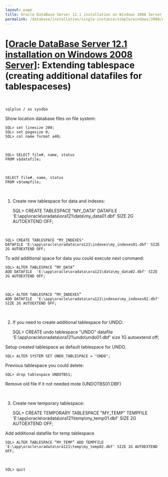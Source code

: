 ```yaml
---
layout: page
title: Oracle DataBase Server 12.1 installation on Windows 2008 Server - Extending tablespace (creating additional datafiles for tablespaceses)
permalink: /database/installation/single-instance/simple/windows/2008/oracle/12.1/oracle-additionals-datafiles/
---
```


# <a href="/database/installation/single-instance/simple/windows/2008/oracle/12.1/">[Oracle DataBase Server 12.1 installation on Windows 2008 Server]</a>: Extending tablespace (creating additional datafiles for tablespaceses)

<br/>

    sqlplus / as sysdba


Show location database files on file system:

    SQL> set linesize 200;
    SQL> set pagesize 0;
    SQL> col name format a40;


<br/>

    SQL> SELECT file#, name, status
    FROM v$datafile;

<br/>

    SELECT file#, name, status
    FROM v$tempfile;

<br/>



1) Create new tablespace for data and indexes:

    SQL> CREATE TABLESPACE "MY_DATA"
    DATAFILE 'E:\app\oracle\oradata\ora121\data\my_data01.dbf' SIZE 2G AUTOEXTEND OFF;

<br/>

    SQL> CREATE TABLESPACE "MY_INDEXES"
    DATAFILE 'E:\app\oracle\oradata\ora121\indexes\my_indexes01.dbf' SIZE 2G AUTOEXTEND OFF;


To add additional space for data you could execute next command:

    SQL> ALTER TABLESPACE “MY_DATA”
    ADD DATAFILE  'E:\app\oracle\oradata\ora121\data\my_data02.dbf' SIZE 2G AUTOEXTEND OFF;

<br/>

    SQL> ALTER TABLESPACE “MY_INDEXES”
    ADD DATAFILE  'E:\app\oracle\oradata\ora121\indexes\my_indexes02.dbf' SIZE 2G AUTOEXTEND OFF;

<br/>

2) If you need to create additional tablespace for UNDO:


    SQL> CREATE undo tablespace "UNDO" datafile 'E:\app\oracle\oradata\ora121\undo\undo01.dbf' size 1G autoextend off;


Setup created tablespace as default tablespace for UNDO.

    SQL> ALTER SYSTEM SET UNDO_TABLESPACE = "UNDO";


Previous tablespace you could delete:

    SQL> drop tablespace UNDOTBS1;


Remove old file if it not needed mote (UNDOTBS01.DBF)

<br/>

3) Create new temporary tablespace:


    SQL> CREATE TEMPORARY TABLESPACE "MY_TEMP" TEMPFILE 'E:\app\oracle\oradata\ora121\temp\my_temp01.dbf' SIZE 2G AUTOEXTEND OFF;


Add additional datafile for temp tablespace


    SQL> ALTER TABLESPACE “MY_TEMP” ADD TEMPFILE 'E:\app\oracle\oradata\ora121\temp\my_temp02.dbf' SIZE 2G AUTOEXTEND OFF;

<br/>

    SQL> quit
